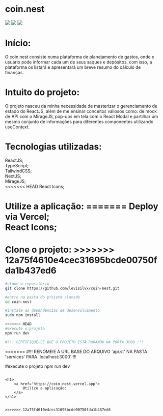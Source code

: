 <h1>
    coin.nest
</h1>

<img src="https://ik.imagekit.io/blhmmigq8/Captura%20de%20tela%20de%202024-04-01%2014-48-28.png?updatedAt=1711994067130">
<img src="https://ik.imagekit.io/blhmmigq8/Captura%20de%20tela%20de%202024-04-01%2014-49-18.png?updatedAt=1711994065973">
<img src="https://ik.imagekit.io/blhmmigq8/Captura%20de%20tela%20de%202024-04-01%2014-50-11.png?updatedAt=1711994067412">

<h1>
    Início:
</h1>
<p>
    O coin.nest consiste numa plataforma de planejamento de gastos, onde o usuário pode informar cada um de seus saques e depósitos, com isso, a plataforma os listará e apresentará um breve resumo do cálculo de finanças.
</p>

<h1>
    Intuito do projeto:
</h1>

<p>
    O projeto nasceu da minha necessidade de masterizar o gerenciamento de estado do ReactJS, além de me ensinar conceitos valiosos como: de mock de API com o MirageJS, pop-ups em tela com o React Modal e partilhar um mesmo conjunto de informações para diferentes componentes utilizando useContext.
</p>

<h1>
    Tecnologias utilizadas:
</h1>
<p>
    ReactJS; <br/>
    TypeScript;<br/>
    TailwindCSS;<br/>
    NextJS;<br/>
    MirageJS;<br/>
<<<<<<< HEAD
    React Icons;
</p>

<h1>
    Utilize a aplicação:
=======
    Deploy via Vercel;<br/>
    React Icons;
</p>
<h1>
    Clone o projeto:
>>>>>>> 12a75f4610e4cec31695bcde00750fda1b437ed6
</h1>

```bash
#clone o repositório
git clone https://github.com/levisilvx/coin-nest.git

#entre na pasta do projeto clonado
cd coin-nest

#instale as dependências de desenvolvimento
sudo npm install

<<<<<<< HEAD
#execute o projeto
npm run dev

#!!! CERTIFIQUE-SE QUE O PROJETO ESTÁ RODANDO NA PORTA 3000 !!!
```
=======
#!!! RENOMEIE A URL BASE DO ARQUIVO 'api.st' NA PASTA 'services' PARA 'localhost:3000' !!!

#execute o projeto
npm run dev
```

<h1>
    <a href="https://coin-nest.vercel.app">
        Utilize a aplicação:
    </a>
</h1>


>>>>>>> 12a75f4610e4cec31695bcde00750fda1b437ed6
